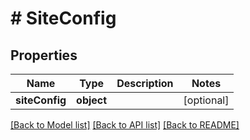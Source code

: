 # # SiteConfig

## Properties

Name | Type | Description | Notes
------------ | ------------- | ------------- | -------------
**siteConfig** | **object** |  | [optional]

[[Back to Model list]](../../README.md#models) [[Back to API list]](../../README.md#endpoints) [[Back to README]](../../README.md)
